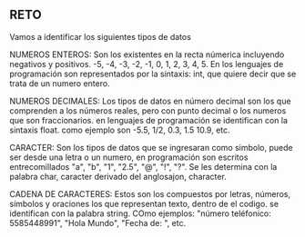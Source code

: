 ## RETO 
Vamos a identificar los siguientes tipos de datos

NUMEROS ENTEROS: Son los existentes en la recta númerica incluyendo negativos y positivos. -5, -4, -3, -2, -1, 0, 1, 2, 3, 4, 5. En los lenguajes de programación son representados por la sintaxis: int, que quiere decir que se trata de un numero entero.

NUMEROS DECIMALES: Los tipos de datos en número decimal son los que comprenden a los números reales, pero con punto decimal o los numeros que son fraccionarios. en lenguajes de programación se identifican con la sintaxis float. como ejemplo son -5.5, 1/2, 0.3, 1.5 10.9, etc.

CARACTER: Son los tipos de datos que se ingresaran como simbolo, puede ser desde una letra o un numero, en programación son escritos entrecomillados "a", "b", "1", "2.5", "@", "!", "?". Se les determina con la palabra char, caracter derivado del anglosajon, character.

CADENA DE CARACTERES: Estos son los compuestos por letras, números, símbolos y oraciones los que representan texto, dentro de el codigo. se identifican con la palabra string. COmo ejemplos:  "número teléfonico: 5585448991", "Hola Mundo", "Fecha de: ", etc. 
